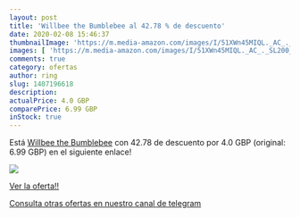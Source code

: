```yaml
---
layout: post
title: 'Willbee the Bumblebee al 42.78 % de descuento'
date: 2020-02-08 15:46:37
thumbnailImage: 'https://m.media-amazon.com/images/I/51XWn45MIQL._AC_._SL200_.jpg'
images: [ 'https://m.media-amazon.com/images/I/51XWn45MIQL._AC_._SL200_.jpg' ]
comments: true
category: ofertas
author: ring
slug: 1407196618
description:
actualPrice: 4.0 GBP
comparePrice: 6.99 GBP
inStock: true
---
```


Está [Willbee the Bumblebee](https://www.amazon.com/dp/1407196618/?tag=redken08-20) con 42.78 de descuento por 4.0 GBP (original: 6.99 GBP) en el siguiente enlace!

[![](https://m.media-amazon.com/images/I/51XWn45MIQL._AC_._SL200_.jpg)](https://www.amazon.com/dp/1407196618/?tag=redken08-20)

[Ver la oferta!!](https://www.amazon.com/dp/1407196618/?tag=redken08-20)

[Consulta otras ofertas en nuestro canal de telegram](https://t.me/s/ofertas25)
